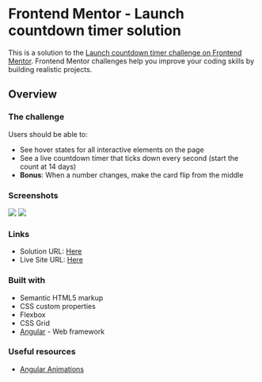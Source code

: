 # Frontend Mentor - Launch countdown timer solution

This is a solution to the [Launch countdown timer challenge on Frontend Mentor](https://www.frontendmentor.io/challenges/launch-countdown-timer-N0XkGfyz-). Frontend Mentor challenges help you improve your coding skills by building realistic projects.

## Overview

### The challenge

Users should be able to:

- See hover states for all interactive elements on the page
- See a live countdown timer that ticks down every second (start the count at 14 days)
- **Bonus**: When a number changes, make the card flip from the middle

### Screenshots

![](./screenshot.png)
![](./screenshot-mobile.png)

### Links

- Solution URL: [Here](https://github.com/CristianB13/launch-countdown-timer-app)
- Live Site URL: [Here](https://launch-countdown-timer-app-13.netlify.app/)

### Built with

- Semantic HTML5 markup
- CSS custom properties
- Flexbox
- CSS Grid
- [Angular](https://angular.io/) - Web framework

### Useful resources

- [Angular Animations](https://angular.io/guide/animations)
